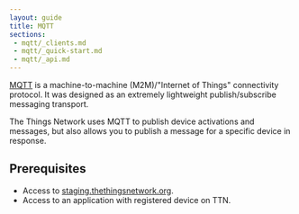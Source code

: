 ```yaml
---
layout: guide
title: MQTT
sections:
 - mqtt/_clients.md
 - mqtt/_quick-start.md
 - mqtt/_api.md
---
```


[MQTT](http://mqtt.org) is a machine-to-machine (M2M)/"Internet of Things" connectivity protocol. It was designed as an extremely lightweight publish/subscribe messaging transport.

The Things Network uses MQTT to publish device activations and messages, but also allows you to publish a message for a specific device in response.

## Prerequisites

* Access to [staging.thethingsnetwork.org](https://staging.thethingsnetwork.org/).
* Access to an application with registered device on TTN.